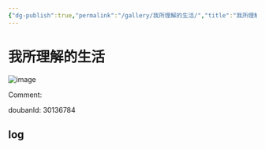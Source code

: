 ```yaml
---
{"dg-publish":true,"permalink":"/gallery/我所理解的生活/","title":"我所理解的生活","created":"2025-05-31T15:43:15.067+08:00"}
---
```



# 我所理解的生活

![image](https://hiraeth-picbed.oss-cn-beijing.aliyuncs.com/20250531154314.webp)

Comment: 



doubanId: 30136784

## log

